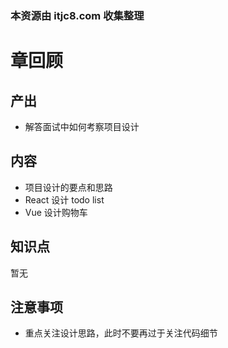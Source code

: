 ### 本资源由 itjc8.com 收集整理
# 章回顾

## 产出

- 解答面试中如何考察项目设计

## 内容

- 项目设计的要点和思路
- React 设计 todo list
- Vue 设计购物车

## 知识点

暂无

## 注意事项

- 重点关注设计思路，此时不要再过于关注代码细节

